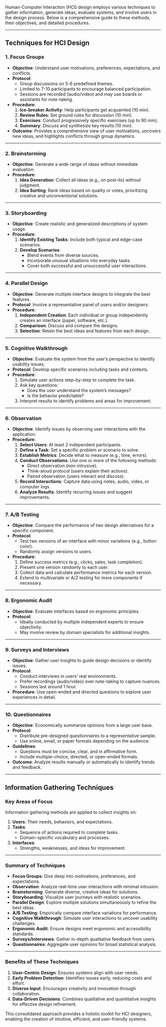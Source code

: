 Human-Computer Interaction (HCI) design employs various techniques to gather information, generate ideas, evaluate systems, and involve users in the design process. Below is a comprehensive guide to these methods, their objectives, and detailed procedures.

---

## **Techniques for HCI Design**

### 1. **Focus Groups**

- **Objective**: Understand user motivations, preferences, expectations, and conflicts.
- **Protocol**:
    - Group discussions on 5-6 predefined themes.
    - Limited to 7-10 participants to encourage balanced participation.
    - Sessions are recorded (audio/video) and may use boards or assistants for note-taking.
- **Procedure**:
    1. **Ice-breaker Activity**: Help participants get acquainted (10 min).
    2. **Review Rules**: Set ground rules for discussion (10 min).
    3. **Exercises**: Conduct progressively specific exercises (up to 90 min).
    4. **Summary**: Discuss and synthesize key results (10 min).
- **Outcome**: Provides a comprehensive view of user motivations, uncovers new ideas, and highlights conflicts through group dynamics.

---

### 2. **Brainstorming**

- **Objective**: Generate a wide range of ideas without immediate evaluation.
- **Procedure**:
    1. **Idea Generation**: Collect all ideas (e.g., on post-its) without judgment.
    2. **Idea Sorting**: Rank ideas based on quality or votes, prioritizing creative and unconventional solutions.

---

### 3. **Storyboarding**

- **Objective**: Create realistic and generalized descriptions of system usage.
- **Procedure**:
    1. **Identify Existing Tasks**: Include both typical and edge-case scenarios.
    2. **Develop Scenarios**:
        - Blend events from diverse sources.
        - Incorporate unusual situations into everyday tasks.
        - Cover both successful and unsuccessful user interactions.

---

### 4. **Parallel Design**

- **Objective**: Generate multiple interface designs to integrate the best features.
- **Protocol**: Involve a representative panel of users and/or designers.
- **Procedure**:
    1. **Independent Creation**: Each individual or group independently creates an interface (paper, software, etc.).
    2. **Comparison**: Discuss and compare the designs.
    3. **Selection**: Retain the best ideas and features from each design.

---

### 5. **Cognitive Walkthrough**

- **Objective**: Evaluate the system from the user’s perspective to identify usability issues.
- **Protocol**: Develop specific scenarios including tasks and contexts.
- **Procedure**:
    1. Simulate user actions step-by-step to complete the task.
    2. Ask key questions:
        - Does the user understand the system’s messages?
        - Is the behavior predictable?
    3. Interpret results to identify problems and areas for improvement.

---

### 6. **Observation**

- **Objective**: Identify issues by observing user interactions with the application.
- **Procedure**:
    1. **Select Users**: At least 2 independent participants.
    2. **Define a Task**: Set a specific problem or scenario to solve.
    3. **Establish Metrics**: Decide what to measure (e.g., time, errors).
    4. **Conduct Observations**: Use one or more of the following methods:
        - Direct observation (non-intrusive).
        - Think-aloud protocol (users explain their actions).
        - Paired observation (users interact and discuss).
    5. **Record Interactions**: Capture data using notes, audio, video, or computer logs.
    6. **Analyze Results**: Identify recurring issues and suggest improvements.

---

### 7. **A/B Testing**

- **Objective**: Compare the performance of two design alternatives for a specific component.
- **Protocol**:
    - Test two versions of an interface with minor variations (e.g., button color).
    - Randomly assign versions to users.
- **Procedure**:
    1. Define success metrics (e.g., clicks, sales, task completion).
    2. Present one version randomly to each user.
    3. Collect data and calculate performance metrics for each version.
    4. Extend to multivariate or A/Z testing for more components if necessary.

---

### 8. **Ergonomic Audit**

- **Objective**: Evaluate interfaces based on ergonomic principles.
- **Protocol**:
    - Ideally conducted by multiple independent experts to ensure objectivity.
    - May involve review by domain specialists for additional insights.

---

### 9. **Surveys and Interviews**

- **Objective**: Gather user insights to guide design decisions or identify issues.
- **Protocol**:
    - Conduct interviews in users’ real environments.
    - Prefer recordings (audio/video) over note-taking to capture nuances.
    - Sessions last around 1 hour.
- **Procedure**: Use open-ended and directed questions to explore user experiences in detail.

---

### 10. **Questionnaires**

- **Objective**: Economically summarize opinions from a large user base.
- **Protocol**:
    - Distribute pre-designed questionnaires to a representative sample.
    - Use online, email, or paper formats depending on the audience.
- **Guidelines**:
    - Questions must be concise, clear, and in affirmative form.
    - Include multiple-choice, directed, or open-ended formats.
- **Outcome**: Analyze results manually or automatically to identify trends and feedback.

---

## **Information Gathering Techniques**

### Key Areas of Focus

Information gathering methods are applied to collect insights on:

1. **Users**: Their needs, behaviors, and expectations.
2. **Tasks**:
    - Sequence of actions required to complete tasks.
    - Domain-specific vocabulary and processes.
3. **Interfaces**:
    - Strengths, weaknesses, and ideas for improvement.

---

### Summary of Techniques

- **Focus Groups**: Dive deep into motivations, preferences, and expectations.
- **Observation**: Analyze real-time user interactions with minimal intrusion.
- **Brainstorming**: Generate diverse, creative ideas for solutions.
- **Storyboarding**: Visualize user journeys with realistic scenarios.
- **Parallel Design**: Explore multiple solutions simultaneously to refine the best ideas.
- **A/B Testing**: Empirically compare interface variations for performance.
- **Cognitive Walkthrough**: Simulate user interactions to uncover usability challenges.
- **Ergonomic Audit**: Ensure designs meet ergonomic and accessibility standards.
- **Surveys/Interviews**: Gather in-depth qualitative feedback from users.
- **Questionnaires**: Aggregate user opinions for broad statistical analysis.

---

### Benefits of These Techniques

1. **User-Centric Design**: Ensures systems align with user needs.
2. **Early Problem Detection**: Identifies issues early, reducing costs and effort.
3. **Diverse Input**: Encourages creativity and innovation through collaboration.
4. **Data-Driven Decisions**: Combines qualitative and quantitative insights for effective design refinement.

This consolidated approach provides a holistic toolkit for HCI designers, enabling the creation of intuitive, efficient, and user-friendly systems.
